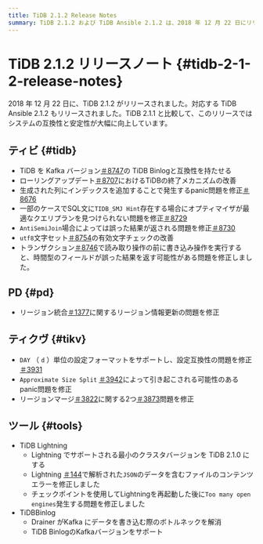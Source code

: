 ```yaml
---
title: TiDB 2.1.2 Release Notes
summary: TiDB 2.1.2 および TiDB Ansible 2.1.2 は、2018 年 12 月 22 日にリリースされました。このリリースには、システムの互換性と安定性の向上が含まれています。主な更新には、Kafka バージョンの TiDB Binlogとの互換性、ローリング更新中の終了メカニズムの改善、およびさまざまな問題の修正が含まれます。PD および TiKV も、リージョンのマージ問題の修正や「DAY」単位の構成形式のサポートなどの更新を受けました。さらに、 TiDB Lightningおよび TiDB Binlogが更新され、新機能のサポートとボトルネックの解消が図られました。
---
```


# TiDB 2.1.2 リリースノート {#tidb-2-1-2-release-notes}

2018 年 12 月 22 日に、TiDB 2.1.2 がリリースされました。対応する TiDB Ansible 2.1.2 もリリースされました。TiDB 2.1.1 と比較して、このリリースではシステムの互換性と安定性が大幅に向上しています。

## ティビ {#tidb}

-   TiDB を Kafka バージョン[＃8747](https://github.com/pingcap/tidb/pull/8747)の TiDB Binlogと互換性を持たせる
-   ローリングアップデート[＃8707](https://github.com/pingcap/tidb/pull/8707)におけるTiDBの終了メカニズムの改善
-   生成された列にインデックスを追加することで発生するpanic問題を修正[＃8676](https://github.com/pingcap/tidb/pull/8676)
-   一部のケースでSQL文に`TIDB_SMJ Hint`存在する場合にオプティマイザが最適なクエリプランを見つけられない問題を修正[＃8729](https://github.com/pingcap/tidb/pull/8729)
-   `AntiSemiJoin`場合によっては誤った結果が返される問題を修正[＃8730](https://github.com/pingcap/tidb/pull/8730)
-   `utf8`文字セット[＃8754](https://github.com/pingcap/tidb/pull/8754)の有効文字チェックの改善
-   トランザクション[＃8746](https://github.com/pingcap/tidb/pull/8746)で読み取り操作の前に書き込み操作を実行すると、時間型のフィールドが誤った結果を返す可能性がある問題を修正しました。

## PD {#pd}

-   リージョン統合[＃1377](https://github.com/pingcap/pd/pull/1377)に関するリージョン情報更新の問題を修正

## ティクヴ {#tikv}

-   `DAY` （ `d` ）単位の設定フォーマットをサポートし、設定互換性の問題を修正[＃3931](https://github.com/tikv/tikv/pull/3931)
-   `Approximate Size Split` [＃3942](https://github.com/tikv/tikv/pull/3942)によって引き起こされる可能性のあるpanic問題を修正
-   リージョンマージ[＃3822](https://github.com/tikv/tikv/pull/3822)に関する2つ[＃3873](https://github.com/tikv/tikv/pull/3873)問題を修正

## ツール {#tools}

-   TiDB Lightning
    -   Lightning でサポートされる最小のクラスタバージョンを TiDB 2.1.0 にする
    -   Lightning [＃144](https://github.com/pingcap/tidb-tools/issues/144)で解析された`JSON`のデータを含むファイルのコンテンツ エラーを修正しました
    -   チェックポイントを使用してLightningを再起動した後に`Too many open engines`発生する問題を修正しました
-   TiDBBinlog
    -   Drainer がKafka にデータを書き込む際のボトルネックを解消
    -   TiDB BinlogのKafkaバージョンをサポート
